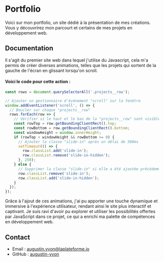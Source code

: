 # Portfolio

Voici sur mon portfolio, un site dédié à la présentation de mes créations. Vous y découvrirez mon parcourt et certains de mes projets en 
développement web.

## Documentation

Il s'agit du premier site web dans lequel j'utilise du Javascript, cela m'a permis de créer diverses animations, telles que les projets qui 
sortent de la gauche de l'écran en glissant lorsqu'on scroll.

#### Voici le code pour cette action : 
```javascript
const rows = document.querySelectorAll('.projects__row');

// Ajouter un gestionnaire d'événement "scroll" sur la fenêtre
window.addEventListener('scroll', () => {
  // Boucler sur chaque "projects__row"
  rows.forEach(row => {
    // Vérifier si le haut et le bas de la "projects__row" sont visibles dans la fenêtre
    const rowTop = row.getBoundingClientRect().top;
    const rowBottom = row.getBoundingClientRect().bottom;
    const windowHeight = window.innerHeight;
    if (rowTop < windowHeight && rowBottom >= 0) {
      // Ajouter la classe "slide-in" après un délai de 500ms
      setTimeout(() => {
        row.classList.add('slide-in');
        row.classList.remove('slide-in-hidden');
      }, 250);
    } else {
      // Supprimer la classe "slide-in" si elle a été ajoutée précédemment
      row.classList.remove('slide-in');
      row.classList.add('slide-in-hidden');
    }
  });
});
```
Grâce à l'ajout de ces animations, j'ai pu apporter une touche dynamique et immersive à l'expérience 
utilisateur, rendant ainsi le site plus interactif et captivant. Je suis ravi d'avoir pu explorer et utiliser les possibilités offertes par JavaScript dans 
ce projet, ce qui a enrichi ma palette de compétences en développement web.

## Contact

- Email : augustin.yvon@laplateforme.io
- GitHub : [augustin-yvon](https://github.com/augustin-yvon)
